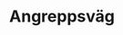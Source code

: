 ---
title: 'Angreppsväg'
symbol_image: '/images/symbols/kr/92.svg'
weight: 92
card: true
card_color: 'bg-symbol-black'
---